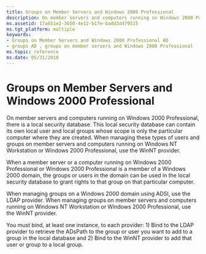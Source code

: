 ```yaml
---
title: Groups on Member Servers and Windows 2000 Professional
description: On member servers and computers running on Windows 2000 Professional, there is a local security database.
ms.assetid: 17a651e2-3650-4e12-b17e-badd3d479515
ms.tgt_platform: multiple
keywords:
- Groups on Member Servers and Windows 2000 Professional AD
- groups AD , groups on member servers and Windows 2000 Professional
ms.topic: reference
ms.date: 05/31/2018
---
```


# Groups on Member Servers and Windows 2000 Professional

On member servers and computers running on Windows 2000 Professional, there is a local security database. This local security database can contain its own local user and local groups whose scope is only the particular computer where they are created. When managing these types of users and groups on member servers and computers running on Windows NT Workstation or Windows 2000 Professional, use the WinNT provider.

When a member server or a computer running on Windows 2000 Professional or Windows 2000 Professional is a member of a Windows 2000 domain, the groups or users in the domain can be used in the local security database to grant rights to that group on that particular computer.

When managing groups on a Windows 2000 domain using ADSI, use the LDAP provider. When managing groups on member servers and computers running on Windows NT Workstation or Windows 2000 Professional, use the WinNT provider.

You must bind, at least one instance, to each provider: 1) Bind to the LDAP provider to retrieve the ADsPath to the group or user you want to add to a group in the local database and 2) Bind to the WinNT provider to add that user or group to a local group.

 

 




